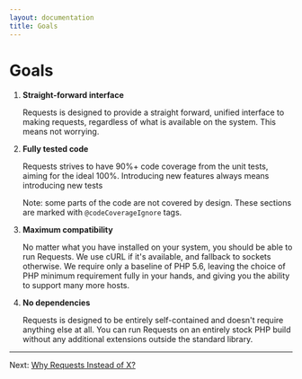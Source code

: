 ```yaml
---
layout: documentation
title: Goals
---
```


Goals
=====

1. **Straight-forward interface**

   Requests is designed to provide a straight forward, unified interface to making
   requests, regardless of what is available on the system. This means not worrying.

2. **Fully tested code**

   Requests strives to have 90%+ code coverage from the unit tests, aiming for
   the ideal 100%. Introducing new features always means introducing new tests

   Note: some parts of the code are not covered by design. These sections are
   marked with `@codeCoverageIgnore` tags.

3. **Maximum compatibility**

   No matter what you have installed on your system, you should be able to run
   Requests. We use cURL if it's available, and fallback to sockets otherwise.
   We require only a baseline of PHP 5.6, leaving the choice of PHP minimum
   requirement fully in your hands, and giving you the ability to support many
   more hosts.

4. **No dependencies**

   Requests is designed to be entirely self-contained and doesn't require
   anything else at all. You can run Requests on an entirely stock PHP build
   without any additional extensions outside the standard library.

***

Next: [Why Requests Instead of X?](why-requests.html)
